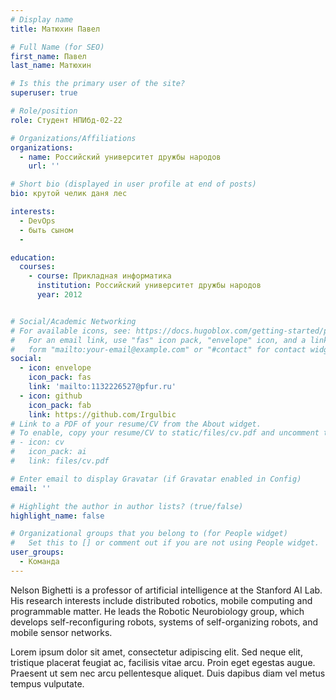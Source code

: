 ```yaml
---
# Display name
title: Матюхин Павел

# Full Name (for SEO)
first_name: Павел 
last_name: Матюхин

# Is this the primary user of the site?
superuser: true

# Role/position
role: Студент НПИбд-02-22

# Organizations/Affiliations
organizations:
  - name: Российский университет дружбы народов
    url: ''

# Short bio (displayed in user profile at end of posts)
bio: крутой челик даня лес

interests:
  - DevOps
  - быть сыном 
  - 

education:
  courses:
    - course: Прикладная информатика
      institution: Российский университет дружбы народов
      year: 2012


# Social/Academic Networking
# For available icons, see: https://docs.hugoblox.com/getting-started/page-builder/#icons
#   For an email link, use "fas" icon pack, "envelope" icon, and a link in the
#   form "mailto:your-email@example.com" or "#contact" for contact widget.
social:
  - icon: envelope
    icon_pack: fas
    link: 'mailto:1132226527@pfur.ru'
  - icon: github
    icon_pack: fab
    link: https://github.com/Irgulbic
# Link to a PDF of your resume/CV from the About widget.
# To enable, copy your resume/CV to static/files/cv.pdf and uncomment the lines below.
# - icon: cv
#   icon_pack: ai
#   link: files/cv.pdf

# Enter email to display Gravatar (if Gravatar enabled in Config)
email: ''

# Highlight the author in author lists? (true/false)
highlight_name: false

# Organizational groups that you belong to (for People widget)
#   Set this to [] or comment out if you are not using People widget.
user_groups:
  - Команда
---
```


Nelson Bighetti is a professor of artificial intelligence at the Stanford AI Lab. His research interests include distributed robotics, mobile computing and programmable matter. He leads the Robotic Neurobiology group, which develops self-reconfiguring robots, systems of self-organizing robots, and mobile sensor networks.

Lorem ipsum dolor sit amet, consectetur adipiscing elit. Sed neque elit, tristique placerat feugiat ac, facilisis vitae arcu. Proin eget egestas augue. Praesent ut sem nec arcu pellentesque aliquet. Duis dapibus diam vel metus tempus vulputate.